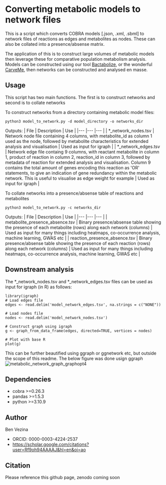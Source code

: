 # Converting metabolic models to network files

This is a script which converts COBRA models [.json, .xml, .sbml] to network files of reactions as edges and metabolites as nodes. 
These can also be collated into a presence/absense matrix.

The application of this is to construct large volumes of metabolic models then leverage these for comparative population metabolism analysis. Models can be
constructed using our tool [Bactabolize](https://github.com/kelwyres/Bactabolize), or the wonderful [CarveMe](https://github.com/cdanielmachado/carveme), then
networks can be constructed and analysed en masse.

## Usage
This script has two main functions. The first is to construct networks and second is to collate networks

To construct networks from a directory containing metabolic model files:
```
python3 model_to_network.py -d model_directory -o networks_dir
```
Outputs:
| File  	|  Description 	| Use  	|
|---	|---	|---	|
| *_network_nodes.tsv  	|  Network node file containing 4 columns, with metabolite_id as column 1 used as the node, followed by metabolite characteristics for extended analysis and visualisation  |  Used as input for igraph 	| 
| *_network_edges.tsv  	|  Network edge file containg 9 columns, with reactant metabolite in column 1, product of reaction in column 2, reaction_id in column 3, followed by metadata of reaction for extended analysis and visualisation. Column 9 contains the total amount of genes encoding this reaction as 'OR' statements, to give an indication of gene redundancy within the metabolic network. This is useful to visualise as edge weight for example   	|  Used as input for igraph 	|  


To collate networks into a presence/absense table of reactions and metabolites
```
python3 model_to_network.py -c networks_dir
```
Outputs:
| File  	|  Description 	| Use  	|
|---	|---	|---	|
| metabolite_presence_absence.tsv  	|  Binary presence/absense table showing the presence of each metabolite (rows) along each network (columns)   |  Used as input for many things including heatmaps, co-occurrence analysis, machine learning, GWAS etc 	| 
| reaction_presence_absence.tsv  	| Binary presence/absense table showing the presence of each reaction (rows) along each network (columns)    |  Used as input for many things including heatmaps, co-occurrence analysis, machine learning, GWAS etc 	|  


## Downstream analysis
The *_network_nodes.tsv and *_network_edges.tsv files can be used as input for igraph (in R) as follows:
```
library(igraph)
# Load edges file
edges <- read.delim('model_network_edges.tsv', na.strings = c("NONE"))

# Load nodes file
nodes <- read.delim('model_network_nodes.tsv')

# Construct graph using igraph
g <- graph_from_data_frame(edges, directed=TRUE, vertices = nodes)

# Plot with base R
plot(g)
```
This can be further beautified using ggraph or ggnetwork etc, but outside the scope of this readme.
The below figure was done usign ggraph
![metabolic_network_graph_graphopt4](https://github.com/bananabenana/Metabolic_modelling_scripts/assets/19924405/da5b0950-59f9-4b9d-9eb0-5f5795d77b12)

## Dependencies
- cobra >=0.26.3
- pandas >=1.5.3
- python >=3.10.9

## Author
Ben Vezina
- ORCID: 0000-0003-4224-2537
- https://scholar.google.com/citations?user=Rf9oh94AAAAJ&hl=en&oi=ao


## Citation

Please reference this github page, zenodo coming soon
